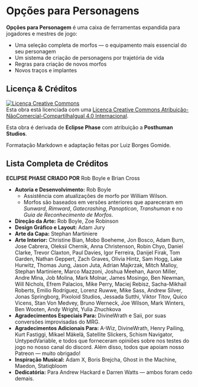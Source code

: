 # Opções para Personagens

**Opções para Personagem** é uma caixa de ferramentas expandida para jogadores e mestres de jogo:

- Uma seleção completa de morfos — o equipamento mais essencial do seu personagem
- Um sistema de criação de personagens por trajetória de vida
- Regras para criação de novos morfos
- Novos traços e implantes

## Licença & Créditos

<a rel="license" href="https://creativecommons.org/licenses/by-nc-sa/4.0/deed.pt_BR"><img alt="Licença Creative Commons" style="border-width:0" src="https://i.creativecommons.org/l/by-nc-sa/4.0/88x31.png" /></a><br /> Esta obra está licenciada com uma <a rel="license" href="http://creativecommons.org/licenses/by-nc-sa/4.0/">Licença Creative Commons Atribuição-NãoComercial-CompartilhaIgual 4.0 Internacional</a>.

Esta obra é derivada de **Eclipse Phase** com atribuição a **Posthuman Studios**.

Formatação Markdown e adaptação feitas por Luiz Borges Gomide.

## Lista Completa de Créditos

**ECLIPSE PHASE CRIADO POR** Rob Boyle e Brian Cross

<div class="stat-list">

- **Autoria e Desenvolvimento:** Rob Boyle
  - Assistência com atualizações de morfo por William Wilson.
  - Morfos são baseados em versões anteriores que apareceram em _Sunward_, _Rimward_, _Gatecrashing_, _Panopticon_, _Transhuman_ e no _Guia de Reconhecimento de Morfos_.
- **Direção da Arte:** Rob Boyle, Zoe Robinson
- **Design Gráfico e Layout:** Adam Jury
- **Arte da Capa:** Stephan Martiniere
- **Arte Interior:** Christine Bian, Mobo Boeheme, Jon Bosco, Adam Burn, Jose Cabrera, Oleksii Chernik, Anna Christenson, Robin Chyo, Daniel Clarke, Trevor Claxton, Paul Davies, Igor Ferreira, Danijel Firak, Tom Garden, Nathan Geppert, Zach Graves, Olivia Hintz, Sam Hogg, Lake Hurwitz, Thomas Jung, Jason Juta, Adrian Majkrzak, Mitch Malloy, Stephan Martiniere, Marco Mazzoni, Joshua Meehan, Aaron Miller, Andre Mina, Job Molina, Mark Molnar, James Mosingo, Ben Newman, Will Nichols, Efrem Palacios, Mike Perry, Maciej Rebisz, Sacha-Mikhail Roberts, Emilio Rodríguez, Lorenz Ruwwe, Mike Sass, Andrew Silver, Jonas Springborg, Pixoloid Studios, Jessada Sutthi, Viktor Titov, Quico Vicens, Stan Von Medvey, Bruno Werneck, Joe Wilson, Mark Winters, Ben Wooten, Andy Wright, Yulia Zhuchkova
- **Agradecimentos Especiais Para:** DivineWrath e Saii, por suas conversões improvisadas do MRG.
- **Agradecimentos Adicionais Para:** A-Wiz, DivineWrath, Henry Pailing, Kurt Fastiggi, Mikael Mäkelä, Satellite Slickers, Schism Navigator, UntypedVariable, e todos que forneceram opiniões sobre nos testes do jogo no nosso canal do discord. Além disso, todos que apoiam nosso Patreon — muito obrigado!
- **Inspiração Musical:** Adam X, Boris Brejcha, Ghost in the Machine, Maedon, Statiqbloom
- **Dedicatória:** Para Andrew Hackard e Darren Watts — ambos foram cedo demais.

</div>

